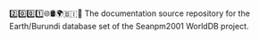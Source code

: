 2️⃣️0️⃣️0️⃣️1️⃣️🌐️🛢️🌍️🇧🇮️📖️ The documentation source repository for the Earth/Burundi database set of the Seanpm2001 WorldDB project. 
